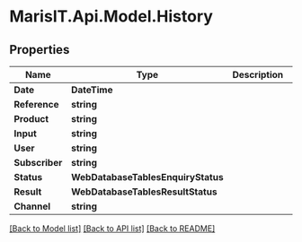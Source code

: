 
# MarisIT.Api.Model.History

## Properties

Name | Type | Description | Notes
------------ | ------------- | ------------- | -------------
**Date** | **DateTime** |  | [optional] 
**Reference** | **string** |  | [optional] 
**Product** | **string** |  | [optional] 
**Input** | **string** |  | [optional] 
**User** | **string** |  | [optional] 
**Subscriber** | **string** |  | [optional] 
**Status** | **WebDatabaseTablesEnquiryStatus** |  | [optional] 
**Result** | **WebDatabaseTablesResultStatus** |  | [optional] 
**Channel** | **string** |  | [optional] 

[[Back to Model list]](../README.md#documentation-for-models)
[[Back to API list]](../README.md#documentation-for-api-endpoints)
[[Back to README]](../README.md)

